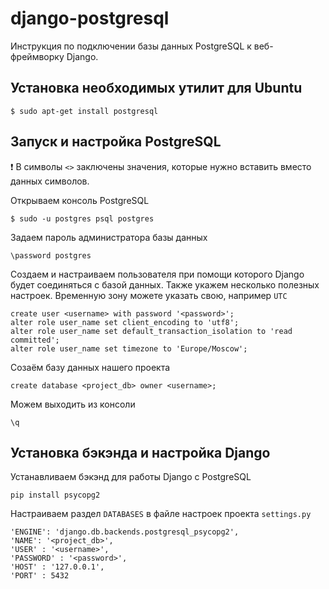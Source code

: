 # django-postgresql
Инструкция по подключении базы данных PostgreSQL к веб-фреймворку Django.

## Установка необходимых утилит для Ubuntu

```
$ sudo apt-get install postgresql
```

## Запуск и настройка PostgreSQL

❗ В символы `<>` заключены значения, которые нужно вставить вместо данных символов.

Открываем консоль PostgreSQL
```
$ sudo -u postgres psql postgres
```
Задаем пароль администратора базы данных
```
\password postgres
```
Создаем и настраиваем пользователя при помощи которого Django будет соединяться с базой данных. Также укажем несколько полезных настроек. Временную зону можете указать свою, например `UTC`
```
create user <username> with password '<password>';
alter role user_name set client_encoding to 'utf8';
alter role user_name set default_transaction_isolation to 'read committed';
alter role user_name set timezone to 'Europe/Moscow';
```
Созаём базу данных нашего проекта
```
create database <project_db> owner <username>;
```
Можем выходить из консоли
```
\q
```

## Установка бэкэнда и настройка Django
Устанавливаем бэкэнд для работы Django с PostgreSQL 
```
pip install psycopg2
```
Настраиваем раздел `DATABASES` в файле настроек проекта `settings.py`
```
'ENGINE': 'django.db.backends.postgresql_psycopg2',
'NAME': '<project_db>',
'USER' : '<username>',
'PASSWORD' : '<password>',
'HOST' : '127.0.0.1',
'PORT' : 5432
```

